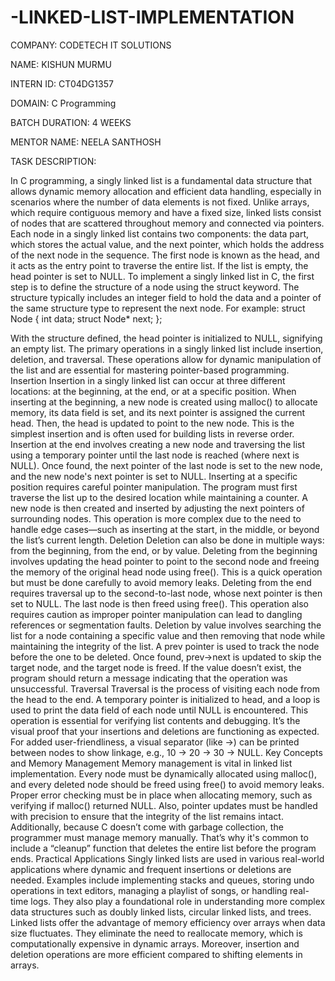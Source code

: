 # -LINKED-LIST-IMPLEMENTATION
COMPANY: CODETECH IT SOLUTIONS

NAME:   KISHUN MURMU

INTERN ID: CT04DG1357

DOMAIN: C Programming

BATCH DURATION: 4 WEEKS

MENTOR NAME: NEELA SANTHOSH

TASK DESCRIPTION:

In C programming, a singly linked list is a fundamental data structure that allows dynamic memory allocation and efficient data handling, especially in scenarios where the number of data elements is not fixed. Unlike arrays, which require contiguous memory and have a fixed size, linked lists consist of nodes that are scattered throughout memory and connected via pointers. Each node in a singly linked list contains two components: the data part, which stores the actual value, and the next pointer, which holds the address of the next node in the sequence. The first node is known as the head, and it acts as the entry point to traverse the entire list. If the list is empty, the head pointer is set to NULL.
To implement a singly linked list in C, the first step is to define the structure of a node using the struct keyword. The structure typically includes an integer field to hold the data and a pointer of the same structure type to represent the next node. For example:
struct Node {
    int data;
    struct Node* next;
};


With the structure defined, the head pointer is initialized to NULL, signifying an empty list. The primary operations in a singly linked list include insertion, deletion, and traversal. These operations allow for dynamic manipulation of the list and are essential for mastering pointer-based programming.
 Insertion
Insertion in a singly linked list can occur at three different locations: at the beginning, at the end, or at a specific position. When inserting at the beginning, a new node is created using malloc() to allocate memory, its data field is set, and its next pointer is assigned the current head. Then, the head is updated to point to the new node. This is the simplest insertion and is often used for building lists in reverse order.
Insertion at the end involves creating a new node and traversing the list using a temporary pointer until the last node is reached (where next is NULL). Once found, the next pointer of the last node is set to the new node, and the new node's next pointer is set to NULL.
Inserting at a specific position requires careful pointer manipulation. The program must first traverse the list up to the desired location while maintaining a counter. A new node is then created and inserted by adjusting the next pointers of surrounding nodes. This operation is more complex due to the need to handle edge cases—such as inserting at the start, in the middle, or beyond the list’s current length.
 Deletion
Deletion can also be done in multiple ways: from the beginning, from the end, or by value. Deleting from the beginning involves updating the head pointer to point to the second node and freeing the memory of the original head node using free(). This is a quick operation but must be done carefully to avoid memory leaks.
Deleting from the end requires traversal up to the second-to-last node, whose next pointer is then set to NULL. The last node is then freed using free(). This operation also requires caution as improper pointer manipulation can lead to dangling references or segmentation faults.
Deletion by value involves searching the list for a node containing a specific value and then removing that node while maintaining the integrity of the list. A prev pointer is used to track the node before the one to be deleted. Once found, prev->next is updated to skip the target node, and the target node is freed. If the value doesn’t exist, the program should return a message indicating that the operation was unsuccessful.
 Traversal
Traversal is the process of visiting each node from the head to the end. A temporary pointer is initialized to head, and a loop is used to print the data field of each node until NULL is encountered. This operation is essential for verifying list contents and debugging. It’s the visual proof that your insertions and deletions are functioning as expected.
For added user-friendliness, a visual separator (like ->) can be printed between nodes to show linkage, e.g., 10 -> 20 -> 30 -> NULL.
 Key Concepts and Memory Management
Memory management is vital in linked list implementation. Every node must be dynamically allocated using malloc(), and every deleted node should be freed using free() to avoid memory leaks. Proper error checking must be in place when allocating memory, such as verifying if malloc() returned NULL. Also, pointer updates must be handled with precision to ensure that the integrity of the list remains intact.
Additionally, because C doesn’t come with garbage collection, the programmer must manage memory manually. That’s why it's common to include a “cleanup” function that deletes the entire list before the program ends.
 Practical Applications
Singly linked lists are used in various real-world applications where dynamic and frequent insertions or deletions are needed. Examples include implementing stacks and queues, storing undo operations in text editors, managing a playlist of songs, or handling real-time logs. They also play a foundational role in understanding more complex data structures such as doubly linked lists, circular linked lists, and trees.
Linked lists offer the advantage of memory efficiency over arrays when data size fluctuates. They eliminate the need to reallocate memory, which is computationally expensive in dynamic arrays. Moreover, insertion and deletion operations are more efficient compared to shifting elements in arrays.



